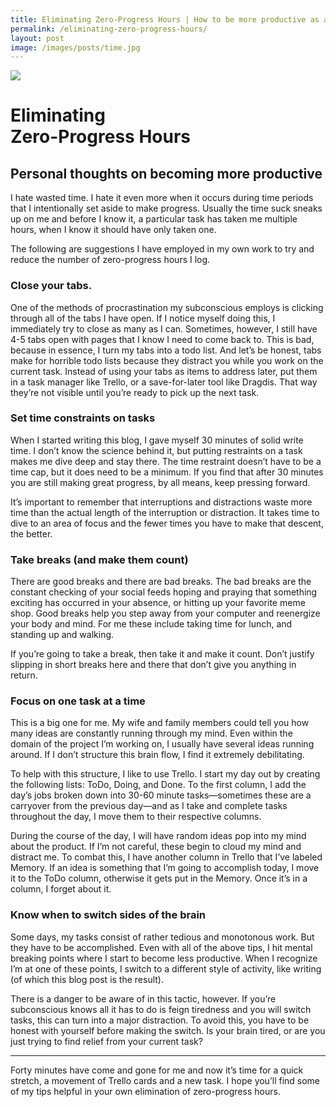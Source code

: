 ```yaml
---
title: Eliminating Zero-Progress Hours | How to be more productive as a freelancer
permalink: /eliminating-zero-progress-hours/ 
layout: post
image: /images/posts/time.jpg 
---
```

<img src="{{ page.image }}" class="rounded"> 

# Eliminating <br>Zero-Progress Hours
<h2 class="subtitle">Personal thoughts on becoming more productive</h2>

I hate wasted time. I hate it even more when it occurs during time periods that I intentionally set aside to make progress. Usually the time suck sneaks up on me and before I know it, a particular task has taken me multiple hours, when I know it should have only taken one.

The following are suggestions I have employed in my own work to try and reduce the number of zero-progress hours I log.

### Close your tabs.

One of the methods of procrastination my subconscious employs is clicking through all of the tabs I have open. If I notice myself doing this, I immediately try to close as many as I can. Sometimes, however, I still have 4-5 tabs open with pages that I know I need to come back to. This is bad, because in essence, I turn my tabs into a todo list. And let’s be honest, tabs make for horrible todo lists because they distract you while you work on the current task. Instead of using your tabs as items to address later, put them in a task manager like Trello, or a save-for-later tool like Dragdis. That way they’re not visible until you’re ready to pick up the next task.

### Set time constraints on tasks

When I started writing this blog, I gave myself 30 minutes of solid write time. I don’t know the science behind it, but putting restraints on a task makes me dive deep and stay there. The time restraint doesn’t have to be a time cap, but it does need to be a minimum. If you find that after 30 minutes you are still making great progress, by all means, keep pressing forward.

It’s important to remember that interruptions and distractions waste more time than the actual length of the interruption or distraction. It takes time to dive to an area of focus and the fewer times you have to make that descent, the better.

### Take breaks (and make them count)

There are good breaks and there are bad breaks. The bad breaks are the constant checking of your social feeds hoping and praying that something exciting has occurred in your absence, or hitting up your favorite meme shop. Good breaks help you step away from your computer and reenergize your body and mind. For me these include taking time for lunch, and standing up and walking.

If you’re going to take a break, then take it and make it count. Don’t justify slipping in short breaks here and there that don’t give you anything in return.

### Focus on one task at a time

This is a big one for me. My wife and family members could tell you how many ideas are constantly running through my mind. Even within the domain of the project I’m working on, I usually have several ideas running around. If I don’t structure this brain flow, I find it extremely debilitating. 

To help with this structure, I like to use Trello. I start my day out by creating the following lists: ToDo, Doing, and Done. To the first column, I add the day’s jobs broken down into 30-60 minute tasks—sometimes these are a carryover from the previous day—and as I take and complete tasks throughout the day, I move them to their respective columns. 

During the course of the day, I will have random ideas pop into my mind about the product. If I’m not careful, these begin to cloud my mind and distract me. To combat this, I have another column in Trello that I’ve labeled Memory. If an idea is something that I’m going to accomplish today, I move it to the ToDo column, otherwise it gets put in the Memory. Once it’s in a column, I forget about it.

### Know when to switch sides of the brain

Some days, my tasks consist of rather tedious and monotonous work. But they have to be accomplished. Even with all of the above tips, I hit mental breaking points where I start to become less productive. When I recognize I’m at one of these points, I switch to a different style of activity, like writing (of which this blog post is the result). 

There is a danger to be aware of in this tactic, however. If you’re subconscious knows all it has to do is feign tiredness and you will switch tasks, this can turn into a major distraction. To avoid this, you have to be honest with yourself before making the switch. Is your brain tired, or are you just trying to find relief from your current task?

---

Forty minutes have come and gone for me and now it’s time for a quick stretch, a movement of Trello cards and a new task. I hope you’ll find some of my tips helpful in your own elimination of zero-progress hours.